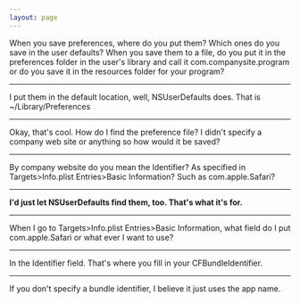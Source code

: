 ```yaml
---
layout: page
---
```


When you save preferences, where do you put them? Which ones do you save in the user defaults? When you save them to a file, do you put it in the preferences folder in the user's library and call it com.companysite.program or do you save it in the resources folder for your program?

----

I put them in the default location, well, NSUserDefaults does. That is ~/Library/Preferences

----

Okay, that's cool. How do I find the preference file? I didn't specify a company web site or anything so how would it be saved?

----

By company website do you mean the Identifier? As specified in Targets>Info.plist Entries>Basic Information? Such as com.apple.Safari?

----

**I'd just let NSUserDefaults find them, too. That's what it's for.**

----

When I go to Targets>Info.plist Entries>Basic Information, what field do I put com.apple.Safari or what ever I want to use?

----

In the Identifier field. That's where you fill in your CFBundleIdentifier.


----

If you don't specify a bundle identifier, I believe it just uses the app name.
